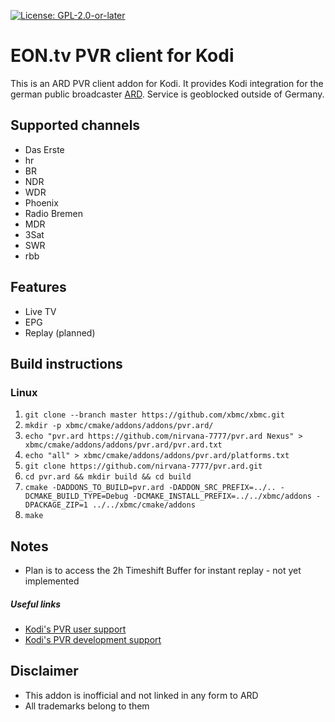 [![License: GPL-2.0-or-later](https://img.shields.io/badge/License-GPL%20v2+-blue.svg)](LICENSE.md)

# EON.tv PVR client for Kodi
This is an ARD PVR client addon for Kodi. It provides Kodi integration for the german public broadcaster [ARD](https://www.ard.de). Service is geoblocked outside of Germany.

## Supported channels

- Das Erste
- hr
- BR
- NDR
- WDR
- Phoenix
- Radio Bremen
- MDR
- 3Sat
- SWR
- rbb

## Features
- Live TV
- EPG
- Replay (planned)

## Build instructions

### Linux

1. `git clone --branch master https://github.com/xbmc/xbmc.git`
2. `mkdir -p xbmc/cmake/addons/addons/pvr.ard/`
3. `echo "pvr.ard https://github.com/nirvana-7777/pvr.ard Nexus" > xbmc/cmake/addons/addons/pvr.ard/pvr.ard.txt`
4. `echo "all" > xbmc/cmake/addons/addons/pvr.ard/platforms.txt`
5. `git clone https://github.com/nirvana-7777/pvr.ard.git`
6. `cd pvr.ard && mkdir build && cd build`
7. `cmake -DADDONS_TO_BUILD=pvr.ard -DADDON_SRC_PREFIX=../.. -DCMAKE_BUILD_TYPE=Debug -DCMAKE_INSTALL_PREFIX=../../xbmc/addons -DPACKAGE_ZIP=1 ../../xbmc/cmake/addons`
8. `make`

## Notes

- Plan is to access the 2h Timeshift Buffer for instant replay - not yet implemented

##### Useful links

* [Kodi's PVR user support](https://forum.kodi.tv/forumdisplay.php?fid=167)
* [Kodi's PVR development support](https://forum.kodi.tv/forumdisplay.php?fid=136)

## Disclaimer

- This addon is inofficial and not linked in any form to ARD
- All trademarks belong to them
